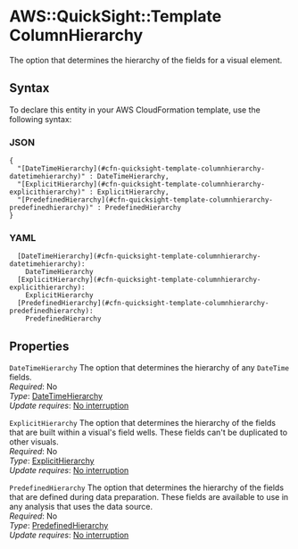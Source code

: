 # AWS::QuickSight::Template ColumnHierarchy<a name="aws-properties-quicksight-template-columnhierarchy"></a>

The option that determines the hierarchy of the fields for a visual element\.

## Syntax<a name="aws-properties-quicksight-template-columnhierarchy-syntax"></a>

To declare this entity in your AWS CloudFormation template, use the following syntax:

### JSON<a name="aws-properties-quicksight-template-columnhierarchy-syntax.json"></a>

```
{
  "[DateTimeHierarchy](#cfn-quicksight-template-columnhierarchy-datetimehierarchy)" : DateTimeHierarchy,
  "[ExplicitHierarchy](#cfn-quicksight-template-columnhierarchy-explicithierarchy)" : ExplicitHierarchy,
  "[PredefinedHierarchy](#cfn-quicksight-template-columnhierarchy-predefinedhierarchy)" : PredefinedHierarchy
}
```

### YAML<a name="aws-properties-quicksight-template-columnhierarchy-syntax.yaml"></a>

```
  [DateTimeHierarchy](#cfn-quicksight-template-columnhierarchy-datetimehierarchy):
    DateTimeHierarchy
  [ExplicitHierarchy](#cfn-quicksight-template-columnhierarchy-explicithierarchy):
    ExplicitHierarchy
  [PredefinedHierarchy](#cfn-quicksight-template-columnhierarchy-predefinedhierarchy):
    PredefinedHierarchy
```

## Properties<a name="aws-properties-quicksight-template-columnhierarchy-properties"></a>

`DateTimeHierarchy` <a name="cfn-quicksight-template-columnhierarchy-datetimehierarchy"></a>
The option that determines the hierarchy of any `DateTime` fields\.  
_Required_: No  
_Type_: [DateTimeHierarchy](aws-properties-quicksight-template-datetimehierarchy.md)  
_Update requires_: [No interruption](https://docs.aws.amazon.com/AWSCloudFormation/latest/UserGuide/using-cfn-updating-stacks-update-behaviors.html#update-no-interrupt)

`ExplicitHierarchy` <a name="cfn-quicksight-template-columnhierarchy-explicithierarchy"></a>
The option that determines the hierarchy of the fields that are built within a visual's field wells\. These fields can't be duplicated to other visuals\.  
_Required_: No  
_Type_: [ExplicitHierarchy](aws-properties-quicksight-template-explicithierarchy.md)  
_Update requires_: [No interruption](https://docs.aws.amazon.com/AWSCloudFormation/latest/UserGuide/using-cfn-updating-stacks-update-behaviors.html#update-no-interrupt)

`PredefinedHierarchy` <a name="cfn-quicksight-template-columnhierarchy-predefinedhierarchy"></a>
The option that determines the hierarchy of the fields that are defined during data preparation\. These fields are available to use in any analysis that uses the data source\.  
_Required_: No  
_Type_: [PredefinedHierarchy](aws-properties-quicksight-template-predefinedhierarchy.md)  
_Update requires_: [No interruption](https://docs.aws.amazon.com/AWSCloudFormation/latest/UserGuide/using-cfn-updating-stacks-update-behaviors.html#update-no-interrupt)
